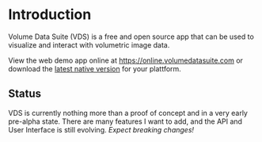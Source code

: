 # Introduction

Volume Data Suite (VDS) is a free and open source app that can be used to visualize and interact with volumetric image data.

View the web demo app online at <https://online.volumedatasuite.com> or download the [latest native version](https://github.com/Volume-Data-Suite/vds/releases) for your plattform.

## Status

VDS is currently nothing more than a proof of concept and in a very early pre-alpha state. There are many features I want to add, and the API and User Interface is still evolving. _Expect breaking changes!_
